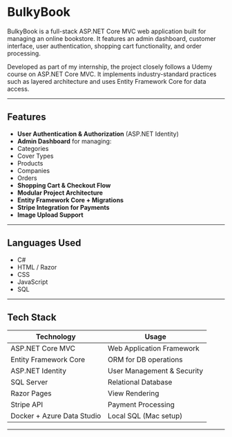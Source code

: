 

#  BulkyBook

BulkyBook is a full-stack ASP.NET Core MVC web application built for managing an online bookstore. It features an admin dashboard, customer interface, user authentication, shopping cart functionality, and order processing.  

Developed as part of my internship, the project closely follows a Udemy course on ASP.NET Core MVC. It implements industry-standard practices such as layered architecture and uses Entity Framework Core for data access.


---

##  Features

-  **User Authentication & Authorization** (ASP.NET Identity)
-  **Admin Dashboard** for managing:
  - Categories
  - Cover Types
  - Products
  - Companies
  - Orders
-  **Shopping Cart & Checkout Flow**
-  **Modular Project Architecture**
-  **Entity Framework Core + Migrations**
-  **Stripe Integration for Payments**
-  **Image Upload Support**

---
##  Languages Used

- C#
- HTML / Razor
- CSS
- JavaScript
- SQL
---

##  Tech Stack

| Technology        | Usage                      |
|------------------|----------------------------|
| ASP.NET Core MVC | Web Application Framework  |
| Entity Framework Core | ORM for DB operations   |
| ASP.NET Identity | User Management & Security |
| SQL Server       | Relational Database        |
| Razor Pages      | View Rendering             |
| Stripe API       | Payment Processing         |
| Docker + Azure Data Studio | Local SQL (Mac setup) |

---





